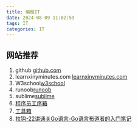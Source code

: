 ```yaml
---
title: 编程IT
date: 2024-08-09 11:02:59
tags: IT
categories: IT
---
```



## 网站推荐
1. github [github.com](https://github.com)
2. learnxinyminutes.com [learnxinyminutes.com](https://learnxinyminutes.com/)
3. W3school[w3school](https://www.w3school.com.cn/)
4. runoob[runoob](https://www.runoob.com/)
5. sublime[sublime](http://www.sublimetext.com/)
6. [程序员工序箱](https://www.toolfk.com/)
7. [工具箱](http://www.atoolbox.net/)
8. [拉钩-22讲通关Go语言-Go语言布道者的入门笔记](https://pan.quark.cn/s/5bbf782b7a70#/list/share)
